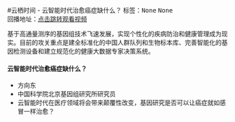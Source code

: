 #云栖时间 - 云智能时代治愈癌症缺什么？标签：<kbd>None</kbd> <kbd>None</kbd><br>回播地址：[点击跳转观看视频]()基于高通量测序的基因组技术飞速发展，实现个性化的疾病防治和健康管理成为现实。目前的攻关重点是建全标准化的中国人群队列和生物标本库、完善智能化的基因检测设备和建立规范化的健康大数据专家决策系统。#### 云智能时代治愈癌症缺什么？* 方向东* 中国科学院北京基因组研究所研究员* 云智能时代在医疗领域将会带来颠覆性改变，基因研究是否可以让癌症就如感冒一样治愈？